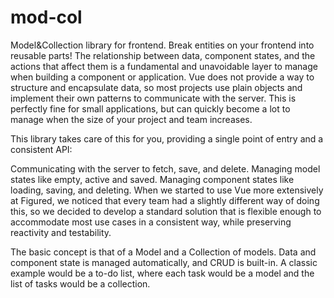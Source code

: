 # mod-col

Model&amp;Collection library for frontend. Break entities on your frontend into reusable parts!
The relationship between data, component states, and the actions that affect them is a fundamental and unavoidable layer to manage when building a component or application. Vue does not provide a way to structure and encapsulate data, so most projects use plain objects and implement their own patterns to communicate with the server. This is perfectly fine for small applications, but can quickly become a lot to manage when the size of your project and team increases.

This library takes care of this for you, providing a single point of entry and a consistent API:

Communicating with the server to fetch, save, and delete.
Managing model states like empty, active and saved.
Managing component states like loading, saving, and deleting.
When we started to use Vue more extensively at Figured, we noticed that every team had a slightly different way of doing this, so we decided to develop a standard solution that is flexible enough to accommodate most use cases in a consistent way, while preserving reactivity and testability.

The basic concept is that of a Model and a Collection of models. Data and component state is managed automatically, and CRUD is built-in. A classic example would be a to-do list, where each task would be a model and the list of tasks would be a collection.


